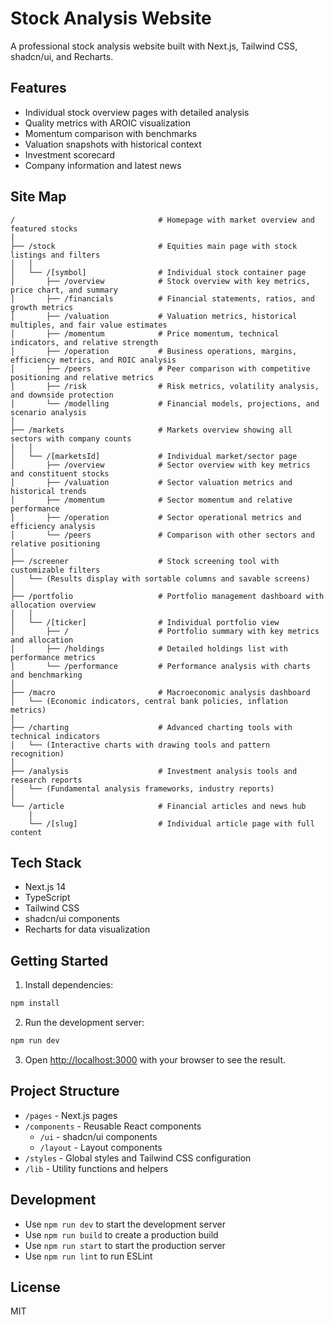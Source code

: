 # Stock Analysis Website

A professional stock analysis website built with Next.js, Tailwind CSS, shadcn/ui, and Recharts.

## Features

- Individual stock overview pages with detailed analysis
- Quality metrics with AROIC visualization
- Momentum comparison with benchmarks
- Valuation snapshots with historical context
- Investment scorecard
- Company information and latest news

## Site Map

```
/                                # Homepage with market overview and featured stocks
│
├── /stock                       # Equities main page with stock listings and filters
│   │
│   └── /[symbol]                # Individual stock container page
│       ├── /overview            # Stock overview with key metrics, price chart, and summary
│       ├── /financials          # Financial statements, ratios, and growth metrics
│       ├── /valuation           # Valuation metrics, historical multiples, and fair value estimates
│       ├── /momentum            # Price momentum, technical indicators, and relative strength
│       ├── /operation           # Business operations, margins, efficiency metrics, and ROIC analysis
│       ├── /peers               # Peer comparison with competitive positioning and relative metrics
│       ├── /risk                # Risk metrics, volatility analysis, and downside protection
│       └── /modelling           # Financial models, projections, and scenario analysis
│
├── /markets                     # Markets overview showing all sectors with company counts
│   │
│   └── /[marketsId]             # Individual market/sector page
│       ├── /overview            # Sector overview with key metrics and constituent stocks
│       ├── /valuation           # Sector valuation metrics and historical trends
│       ├── /momentum            # Sector momentum and relative performance
│       ├── /operation           # Sector operational metrics and efficiency analysis
│       └── /peers               # Comparison with other sectors and relative positioning
│
├── /screener                    # Stock screening tool with customizable filters
│   └── (Results display with sortable columns and savable screens)
│
├── /portfolio                   # Portfolio management dashboard with allocation overview
│   │
│   └── /[ticker]                # Individual portfolio view
│       ├── /                    # Portfolio summary with key metrics and allocation
│       ├── /holdings            # Detailed holdings list with performance metrics
│       └── /performance         # Performance analysis with charts and benchmarking
│
├── /macro                       # Macroeconomic analysis dashboard
│   └── (Economic indicators, central bank policies, inflation metrics)
│
├── /charting                    # Advanced charting tools with technical indicators
│   └── (Interactive charts with drawing tools and pattern recognition)
│
├── /analysis                    # Investment analysis tools and research reports
│   └── (Fundamental analysis frameworks, industry reports)
│
└── /article                     # Financial articles and news hub
    │
    └── /[slug]                  # Individual article page with full content
```

## Tech Stack

- Next.js 14
- TypeScript
- Tailwind CSS
- shadcn/ui components
- Recharts for data visualization

## Getting Started

1. Install dependencies:
```bash
npm install
```

2. Run the development server:
```bash
npm run dev
```

3. Open [http://localhost:3000](http://localhost:3000) with your browser to see the result.

## Project Structure

- `/pages` - Next.js pages
- `/components` - Reusable React components
  - `/ui` - shadcn/ui components
  - `/layout` - Layout components
- `/styles` - Global styles and Tailwind CSS configuration
- `/lib` - Utility functions and helpers

## Development

- Use `npm run dev` to start the development server
- Use `npm run build` to create a production build
- Use `npm run start` to start the production server
- Use `npm run lint` to run ESLint

## License

MIT 